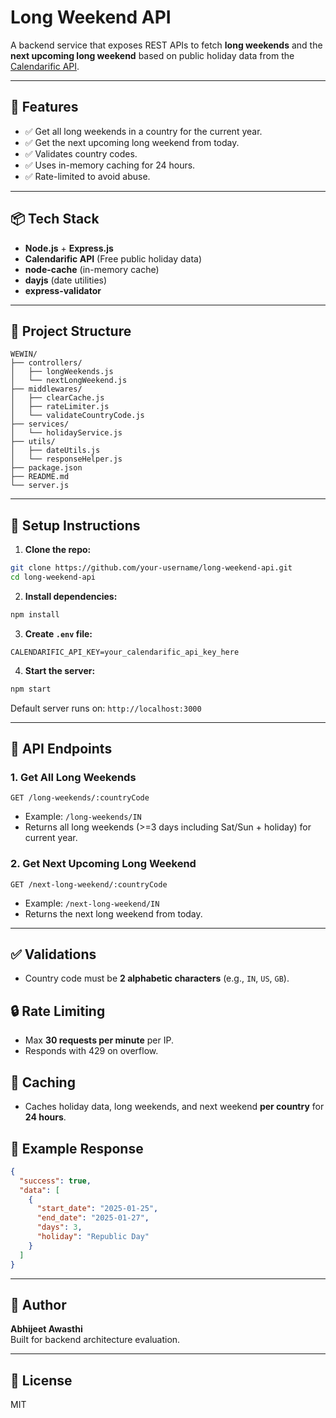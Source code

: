 # Long Weekend API

A backend service that exposes REST APIs to fetch **long weekends** and the **next upcoming long weekend** based on public holiday data from the [Calendarific API](https://calendarific.com/).

---

## 🚀 Features

* ✅ Get all long weekends in a country for the current year.
* ✅ Get the next upcoming long weekend from today.
* ✅ Validates country codes.
* ✅ Uses in-memory caching for 24 hours.
* ✅ Rate-limited to avoid abuse.

---

## 📦 Tech Stack

* **Node.js** + **Express.js**
* **Calendarific API** (Free public holiday data)
* **node-cache** (in-memory cache)
* **dayjs** (date utilities)
* **express-validator**

---

## 📁 Project Structure

```
WEWIN/
├── controllers/
│   ├── longWeekends.js
│   └── nextLongWeekend.js
├── middlewares/
│   ├── clearCache.js
│   ├── rateLimiter.js
│   └── validateCountryCode.js
├── services/
│   └── holidayService.js
├── utils/
│   ├── dateUtils.js
│   └── responseHelper.js
├── package.json
├── README.md
└── server.js
```

---

## 🔧 Setup Instructions

1. **Clone the repo:**

```bash
git clone https://github.com/your-username/long-weekend-api.git
cd long-weekend-api
```

2. **Install dependencies:**

```bash
npm install
```

3. **Create `.env` file:**

```env
CALENDARIFIC_API_KEY=your_calendarific_api_key_here
```

4. **Start the server:**

```bash
npm start
```

Default server runs on: `http://localhost:3000`

---

## 📌 API Endpoints

### 1. Get All Long Weekends

```
GET /long-weekends/:countryCode
```

* Example: `/long-weekends/IN`
* Returns all long weekends (>=3 days including Sat/Sun + holiday) for current year.

### 2. Get Next Upcoming Long Weekend

```
GET /next-long-weekend/:countryCode
```

* Example: `/next-long-weekend/IN`
* Returns the next long weekend from today.

---

## ✅ Validations

* Country code must be **2 alphabetic characters** (e.g., `IN`, `US`, `GB`).

## 🔒 Rate Limiting

* Max **30 requests per minute** per IP.
* Responds with 429 on overflow.

## 🧠 Caching

* Caches holiday data, long weekends, and next weekend **per country** for **24 hours**.

## 🧪 Example Response

```json
{
  "success": true,
  "data": [
    {
      "start_date": "2025-01-25",
      "end_date": "2025-01-27",
      "days": 3,
      "holiday": "Republic Day"
    }
  ]
}
```

---

## 📌 Author

**Abhijeet Awasthi**  
Built for backend architecture evaluation.

---

## 📃 License

MIT